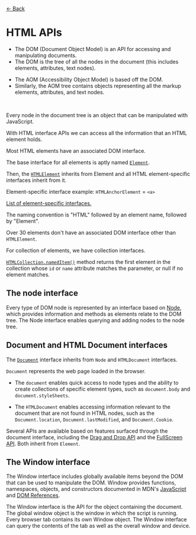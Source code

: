 [&larr; Back](./README.md)

# HTML APIs

- The DOM (Document Object Model) is an API for accessing and manipulating documents.
- The DOM is the tree of all the nodes in the document (this includes elements, attributes, text nodes).

<div></div>

- The AOM (Accessibility Object Model) is based off the DOM.
- Similarly, the AOM tree contains objects representing all the markup elements, attributes, and text nodes.

<br>

Every node in the document tree is an object that can be manipulated with JavaScript.

With HTML interface APIs we can access all the information that an HTML element holds.

Most HTML elements have an associated DOM interface.

The base interface for all elements is aptly named [`Element`](https://developer.mozilla.org/en-US/docs/Web/API/Element).

Then, the [`HTMLElement`](https://developer.mozilla.org/en-US/docs/Web/API/HTMLElement) inherits from Element and all HTML element-specific interfaces inherit from it.

Element-specific interface example: `HTMLAnchorElement` = `<a>`

[List of element-specific interfaces.](https://web.dev/learn/html/apis/#available-element-interfaces)

The naming convention is "HTML" followed by an element name, followed by "Element".

Over 30 elements don't have an associated DOM interface other than `HTMLElement`.

For collection of elements, we have collection interfaces.

[`HTMLCollection.namedItem()`](https://developer.mozilla.org/en-US/docs/Web/API/HTMLCollection/namedItem) method returns the first element in the collection whose `id` or `name` attribute matches the parameter, or null if no element matches.

## The node interface

Every type of DOM node is represented by an interface based on [Node](https://developer.mozilla.org/en-US/docs/Web/API/Node), which provides information and methods as elements relate to the DOM tree. The Node interface enables querying and adding nodes to the node tree.

## Document and HTML Document interfaces

The [`Document`](https://developer.mozilla.org/en-US/docs/Web/API/Document) interface inherits from `Node` and `HTMLDocument` interfaces.

`Document` represents the web page loaded in the browser.

- The `document` enables quick access to node types and the ability to create collections of specific element types, such as `document.body` and `document.styleSheets`.

- The `HTMLDocument` enables accessing information relevant to the document that are not found in HTML nodes, such as the `Document.location`, `Document.lastModified`, and `Document.Cookie`.

Several APIs are available based on features surfaced through the document interface, including the [Drag and Drop API](https://developer.mozilla.org/en-US/docs/Web/API/HTML_Drag_and_Drop_API) and the [FullScreen API](https://developer.mozilla.org/en-US/docs/Web/API/Fullscreen_API). Both inherit from `Element`.

## The Window interface

The Window interface includes globally available items beyond the DOM that can be used to manipulate the DOM. Window provides functions, namespaces, objects, and constructors documented in MDN's [JavaScript](https://developer.mozilla.org/en-US/docs/Web/JavaScript/Reference) and [DOM References](https://developer.mozilla.org/en-US/docs/Web/API/Document_Object_Model).

The Window interface is the API for the object containing the document. The global window object is the window in which the script is running. Every browser tab contains its own Window object. The Window interface can query the contents of the tab as well as the overall window and device.

<br>

